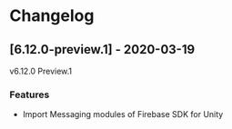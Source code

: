 # Changelog

## [6.12.0-preview.1] - 2020-03-19

v6.12.0 Preview.1

### Features

* Import Messaging modules of Firebase SDK for Unity

